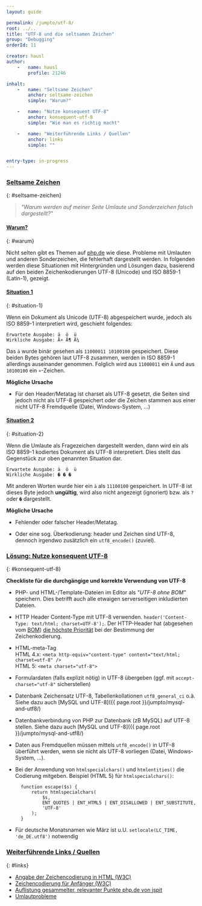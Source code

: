 ```yaml
---
layout: guide

permalink: /jumpto/utf-8/
root: ../..
title: "UTF-8 und die seltsamen Zeichen"
group: "Debugging"
orderId: 11

creator: hausl
author:
    -   name: hausl
        profile: 21246

inhalt:
    -   name: "Seltsame Zeichen"
        anchor: seltsame-zeichen
        simple: "Warum?"

    -   name: "Nutze konsequent UTF-8"
        anchor: konsequent-utf-8
        simple: "Wie man es richtig macht"

    -   name: "Weiterführende Links / Quellen"
        anchor: links
        simple: ""


entry-type: in-progress
---
```


### [Seltsame Zeichen](#seltsame-zeichen)
{: #seltsame-zeichen}

> *"Warum werden auf meiner Seite Umlaute und Sonderzeichen falsch dargestellt?"*


#### [Warum?](#warum)
{: #warum}

Nicht selten gibt es Themen auf [php.de](http://www.php.de/) wie diese. Probleme mit Umlauten und anderen Sonderzeichen,
die fehlerhaft dargestellt werden. In folgenden werden diese Situationen mit Hintergründen und Lösungen dazu, basierend auf
den beiden Zeichenkodierungen UTF-8 (Unicode) und ISO 8859-1 (Latin-1), gezeigt.


#### [Situation 1](#situation-1)
{: #situation-1}

Wenn ein Dokument als Unicode (UTF-8) abgespeichert wurde, jedoch als ISO 8859-1 interpretiert wird, geschieht folgendes:

~~~
Erwartete Ausgabe: ä  ö  ü
Wirkliche Ausgabe: Ã¤ Ã¶ Ã¼
~~~

Das `ä` wurde binär gesehen als `11000011 10100100` gespeichert. Diese beiden Bytes gehören laut UTF-8 zusammen,
werden in ISO 8859-1 allerdings auseinander genommen. Folglich wird aus `11000011` ein `Ã` und aus `10100100` ein `¤`-Zeichen.


**Mögliche Ursache**

* Für den Header/Metatag ist charset als UTF-8 gesetzt, die Seiten sind jedoch nicht als UTF-8 gespeichert
oder die Zeichen stammen aus einer nicht UTF-8 Fremdquelle (Datei, Windows-System, ...)


#### [Situation 2](#situation-2)
{: #situation-2}

Wenn die Umlaute als Fragezeichen dargestellt werden, dann wird ein als ISO 8859-1 kodiertes Dokument als UTF-8
interpretiert. Dies stellt das Gegenstück zur oben genannten Situation dar.

~~~
Erwartete Ausgabe: ä  ö  ü
Wirkliche Ausgabe: � � �
~~~

Mit anderen Worten wurde hier ein `ä` als `11100100` gespeichert. In UTF-8 ist dieses Byte jedoch **ungültig**, wird also nicht
angezeigt (ignoriert) bzw. als `?` oder `�` dargestellt.


**Mögliche Ursache**

* Fehlender oder falscher Header/Metatag.

* Oder eine sog. Überkodierung: header und Zeichen sind UTF-8, dennoch irgendwo zusätzlich ein `utf8_encode()` (zuviel).


### [Lösung: Nutze konsequent UTF-8](#konsequent-utf-8)
{: #konsequent-utf-8}


**Checkliste für die durchgängige und korrekte Verwendung von UTF-8**

* PHP- und HTML-/Template-Dateien im Editor als *"UTF-8 ohne BOM"* speichern. Dies betrifft auch alle etwaigen serverseitigen inkludierten Dateien.

* HTTP Header Content-Type mit UTF-8 verwenden. `header('Content-Type: text/html; charset=UTF-8');`. Der HTTP-Header hat (abgesehen vom [BOM](http://www.w3.org/International/questions/qa-html-encoding-declarations#bom))
[die höchste Priorität](http://www.w3.org/International/questions/qa-html-encoding-declarations#question) bei der Bestimmung der Zeichenkodierung.

* HTML-meta-Tag<br>
    HTML 4.x: `<meta http-equiv="content-type" content="text/html; charset=utf-8" />`<br>
    HTML 5: `<meta charset="utf-8">`

* Formulardaten (falls explizit nötig) in UTF-8 übergeben (ggf. mit `accept-charset="utf-8"` sicherstellen)

* Datenbank Zeichensatz UTF-8, Tabellenkollationen `utf8_general_ci` o.ä.
Siehe dazu auch [MySQL und UTF-8]({{ page.root }}/jumpto/mysql-and-utf8/)

* Datenbankverbindung von PHP zur Datenbank (zB MySQL) auf UTF-8 stellen.
Siehe dazu auch [MySQL und UTF-8]({{ page.root }}/jumpto/mysql-and-utf8/)

* Daten aus Fremdquellen müssen mittels `utf8_encode()` in  UTF-8 überführt werden, wenn sie nicht als UTF-8 vorliegen (Datei, Windows-System, ...).

* Bei der Anwendung von `htmlspecialchars()` und `htmlentities()` die Codierung mitgeben. Beispiel (HTML 5) für `htmlspecialchars()`:

        function escape($s) {
            return htmlspecialchars(
                $s,
                ENT_QUOTES | ENT_HTML5 | ENT_DISALLOWED | ENT_SUBSTITUTE,
                'UTF-8'
            );
        }

* Für deutsche Monatsnamen wie März ist u.U. `setlocale(LC_TIME, 'de_DE.utf8')` notwendig


### [Weiterführende Links / Quellen](#links)
{: #links}

* [Angabe der Zeichencodierung in HTML (W3C)](http://www.w3.org/International/questions/qa-html-encoding-declarations)
* [Zeichencodierung für Anfänger (W3C)](http://www.w3.org/International/questions/qa-what-is-encoding)
* [Auflistung gesammelter, relevanter Punkte php.de von jspit](http://www.php.de/forum/webentwicklung/php-einsteiger/1448531-umlaute-im-tiptext?p=1448599#post1448599)
* [Umlautprobleme](http://floern.com/webscripting/umlautproblem)

